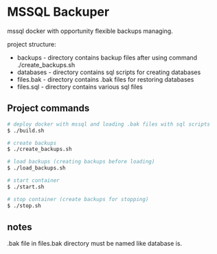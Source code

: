 
# MSSQL Backuper
mssql docker with opportunity flexible backups managing.

project structure:

 - backups - directory contains backup files after using command ./create_backups.sh
 - databases - directory contains sql scripts for creating databases
 - files.bak - directory contains .bak files for restoring databases
 - files.sql - directory contains various sql files

## Project commands

```bash
# deploy docker with mssql and loading .bak files with sql scripts
$ ./build.sh
```

```bash
# create backups
$ ./create_backups.sh
```

```bash
# load backups (creating backups before loading)
$ ./load_backups.sh
```

```bash
# start container
$ ./start.sh
```

```bash
# stop container (create backups for stopping)
$ ./stop.sh
```

## notes

.bak file in files.bak directory must be named like database is.